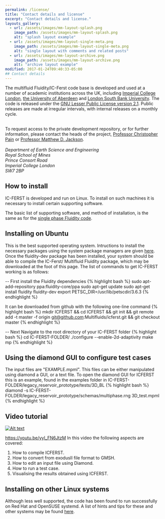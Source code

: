 ```yaml
---
permalink: /license/
title: "Contact details and license"
excerpt: "Contact details and license."
layouts_gallery:
  - url: /assets/images/mm-layout-splash.png
    image_path: /assets/images/mm-layout-splash.png
    alt: "splash layout example"
  - url: /assets/images/mm-layout-single-meta.png
    image_path: /assets/images/mm-layout-single-meta.png
    alt: "single layout with comments and related posts"
  - url: /assets/images/mm-layout-archive.png
    image_path: /assets/images/mm-layout-archive.png
    alt: "archive layout example"
modified: 2017-01-24T09:40:33-05:00
## Contact details
---
```




The multifluid Fluidity/IC-Ferst code base is developed and used at a number of academic institutions across the UK, including <a href="http://www.imperial.ac.uk/">Imperial College London</a>, <a href="the%20University%20of%20Aberdeen">the University of Aberdeen</a> and <a href="http://www.lsbu.ac.uk/">London South Bank University</a>. The code is released under the <a href="http://www.gnu.org/licenses/old-licenses/lgpl-2.1.en.html">GNU Lesser Public License version 2.1</a>. Public releases are made at irregular intervals, with internal releases on a monthly cycle.<br>

<br>
To request access to the private development repository, or for further information, please contact the heads of the project, <a href="http://www.imperial.ac.uk/people/c.pain">Professor Christopher Pain</a> or <a href="http://www.imperial.ac.uk/people/m.d.jackson">Professor Matthew D. Jackson</a>.<br>
  <br>
<address>
Department of Earth Science and Engineering<br>
Royal School of Mines<br>
Prince Consort Road<br>
Imperial College London<br>
SW7 2BP<br>
</address>

## How to install


<p> IC-FERST is developed and run on Linux. To install on such machines it is necessary to install certain supporting software.</p>


The basic list of supporting software, and method of installation, is the same as for the <a href="http://fluidityproject.github.io">single phase Fluidity code</a>.

<h2> Installing on Ubuntu </h2>

This is the best supported operating system. Intructions to install the necessary packages using the system package managers are given <a href="https://github.com/FluidityProject/fluidity/wiki/FAQ%3A-How-do-I-install-Fluidity-on-Ubuntu-LTS%3F">here</a>. Once the fluidity-dev package has been installed, your system should be able to compile the IC-Ferst/ Multifluid Fluidity package, which may be downloaded at the foot of this page. 
The list of commands to get IC-FERST working is as follows:

-- First install the Fluidity dependencies
{% highlight bash %}
sudo apt-add-repository ppa:fluidity-core/ppa
sudo apt-get update
sudo apt-get install fluidity fluidity-dev
export PETSC_DIR=/usr/lib/petscdir/3.6.3
{% endhighlight %}

It can be downloaded from github with the following one-line command
{% highlight bash %}
mkdir ICFERST && cd ICFERST && git init && git remote add -t  master  -f origin git@github.com:Multifluids/icferst.git && git checkout master
{% endhighlight %}

-- Next Navigate to the root directory of your IC-FERST folder
{% highlight bash %}
cd IC-FERST-FOLDER/
./configure --enable-2d-adaptivity
make mp
{% endhighlight %}

<h2> Using the diamond GUI to configure test cases </h2>
The input files are "EXAMPLE.mpml". This files can be either manipulated using diamond a GUI, or a text file. To open the diamond GUI for ICFERST this is an example, found in the examples folder in IC-FERST-FOLDER/legacy_reservoir_prototype/tests/3D_BL
{% highlight bash %}
diamond -s IC-FERST-FOLDER/legacy_reservoir_prototype/schemas/multiphase.rng 3D_test.mpml
{% endhighlight %}

<h2> Video tutorial </h2>

[![Alt text](https://img.youtube.com/vi/yyI_FN6JtzM/0.jpg)](https://www.youtube.com/watch?v=yyI_FN6JtzM)

 https://youtu.be/yyI_FN6JtzM
In this video the following aspects are covered:
1) How to compile ICFERST. 
2) How to convert from exodusII file format to GMSH.
3) How to edit an input file using Diamond.
4) How to run a test case.
5) Visualising the results obtained using ICFERST.
<h2> Installing on other Linux systems </h2>

Although less well supported, the code has been found to run successfully on Red Hat and OpenSUSE systemd. A list of hints and tips for these and other systems may be found <a href="https://github.com/FluidityProject/fluidity/wiki/FAQs">here</a>.


